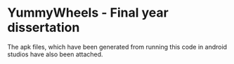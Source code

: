 # YummyWheels - Final year dissertation

The apk files, which have been generated from running this code in android studios have also been attached. 
